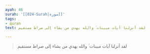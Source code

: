 ```yaml
---
ayah: 46
surah: '[[024-Surah|سورة]]'
tags:
- quran
text: لقد أنزلنا آيات مبينات ۚ والله يهدي من يشاء إلى صراط مستقيم

---
```

> لقد أنزلنا آيات مبينات ۚ والله يهدي من يشاء إلى صراط مستقيم
